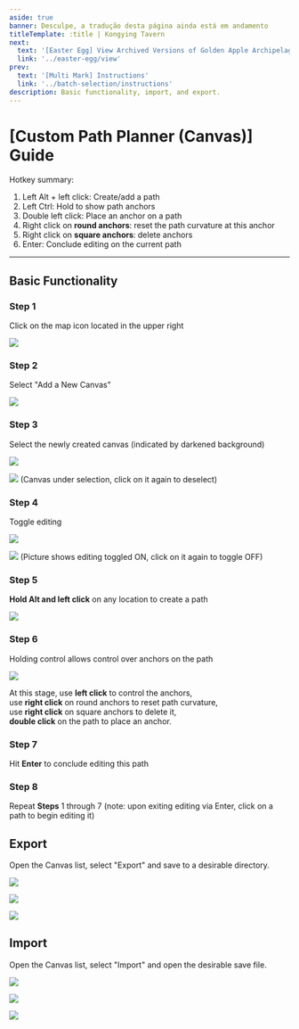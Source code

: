 ```yaml
---
aside: true
banner: Desculpe, a tradução desta página ainda está em andamento
titleTemplate: :title | Kongying Tavern
next:
  text: '[Easter Egg] View Archived Versions of Golden Apple Archipelago'
  link: '../easter-egg/view'
prev:
  text: '[Multi Mark] Instructions'
  link: '../batch-selection/instructions'
description: Basic functionality, import, and export.
---
```


[文：【画板】路线功能教程]: # 'https://support.qq.com/products/321980/faqs/121965'

# [Custom Path Planner (Canvas)] Guide

Hotkey summary:

1. Left Alt + left click: Create/add a path
2. Left Ctrl: Hold to show path anchors
3. Double left click: Place an anchor on a path
4. Right click on **round anchors**: reset the path curvature at this anchor
5. Right click on **square anchors**: delete anchors
6. Enter: Conclude editing on the current path

---

## Basic Functionality

### **Step** 1

Click on the map icon located in the upper right

![](/imgs/en/manual/canvas/1.png)

### **Step** 2

Select "Add a New Canvas"

![](/imgs/en/manual/canvas/2.png)

### **Step** 3

Select the newly created canvas (indicated by darkened background)

![](/imgs/en/manual/canvas/3.png)

![](/imgs/en/manual/canvas/4.png)
(Canvas under selection, click on it again to deselect)

### **Step** 4

Toggle editing

![](/imgs/en/manual/canvas/5.png)

![](/imgs/en/manual/canvas/6.png)
(Picture shows editing toggled ON, click on it again to toggle OFF)

### **Step** 5

**Hold Alt and left click** on any location to create a path

![](/imgs/en/manual/canvas/7.png)

### **Step** 6

Holding control allows control over anchors on the path

![](/imgs/en/manual/canvas/9.png)

At this stage, use **left click** to control the anchors,  
use **right click** on round anchors to reset path curvature,  
use **right click** on square anchors to delete it,  
**double click** on the path to place an anchor.

### **Step** 7

Hit **Enter** to conclude editing this path

### **Step** 8

Repeat **Steps** 1 through 7 (note: upon exiting editing via Enter, click on a path to begin editing it)

## Export

Open the Canvas list, select "Export" and save to a desirable directory.

![](/imgs/en/manual/canvas/10.png)

![](/imgs/en/manual/canvas/11.png)

![](/imgs/en/manual/canvas/12.png)

## Import

Open the Canvas list, select "Import" and open the desirable save file.

![](/imgs/en/manual/canvas/13.png)

![](/imgs/en/manual/canvas/14.png)

![](/imgs/en/manual/canvas/15.png)
